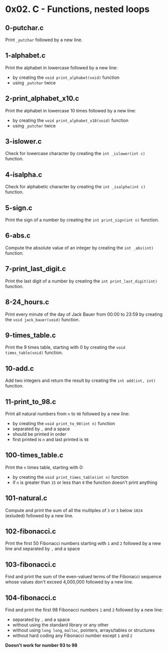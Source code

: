 # 0x02. C - Functions, nested loops

## 0-putchar.c
Print `_putchar` followed by a new line.

## 1-alphabet.c
Print the alphabet in lowercase followed by a new line:
* by creating the `void print_alphabet(void)` function
* using `_putchar` twice

## 2-print_alphabet_x10.c
Print the alphabet in lowercase 10 times followed by a new line:
* by creating the `void print_alphabet_x10(void)` function
* using `_putchar` twice

## 3-islower.c
Check for lowercase character by creating the `int _islower(int c)` function.

## 4-isalpha.c
Check for alphabetic character by creating the `int _isalpha(int c)` function.

## 5-sign.c
Print the sign of a number by creating the `int print_sign(int n)` function.

## 6-abs.c
Compute the absolute value of an integer by creating the `int _abs(int)`
function.

## 7-print_last_digit.c
Print the last digit of a number by creating the `int print_last_digit(int)`
function.

## 8-24_hours.c
Print every minute of the day of Jack Bauer from 00:00 to 23:59 by creating
the `void jack_bauer(void)` function.

## 9-times_table.c
Print the 9 times table, starting with 0 by creating the
`void times_table(void)` function.

## 10-add.c
Add two integers and return the result by creating the `int add(int, int)`
function.

## 11-print_to_98.c
Print all natural numbers from `n` to `98` followed by a new line:
* by creating the `void print_to_98(int n)` function
* separated by `,` and a space
* should be printed in order
* first printed is `n` and last printed is `98`

## 100-times_table.c
Print the `n` times table, starting with 0:
* by creating the `void print_times_table(int n)` function
* if `n` is greater than `15` or less than `0` the function doesn't print
anything

## 101-natural.c
Compute and print the sum of all the multiples of `3` or `5` below `1024`
(exluded) followed by a new line.

## 102-fibonacci.c
Print the first 50 Fibonacci numbers starting with `1` and `2` followed by
a new line and separated by `,` and a space

## 103-fibonacci.c
Find and print the sum of the even-valued terms of the Fibonacci sequence whose
values don't exceed 4,000,000 followed by a new line.

## 104-fibonacci.c
Find and print the first 98 Fibonacci numbers `1` and `2` followed by a new line:
* separated by `,` and a space
* without using the standard library or any other
* without using `long long`, `malloc`, pointers, arrays/tables or structures
* without hard coding any Fibonacci number except `1` and `2`

**Doesn't work for number 93 to 98**
